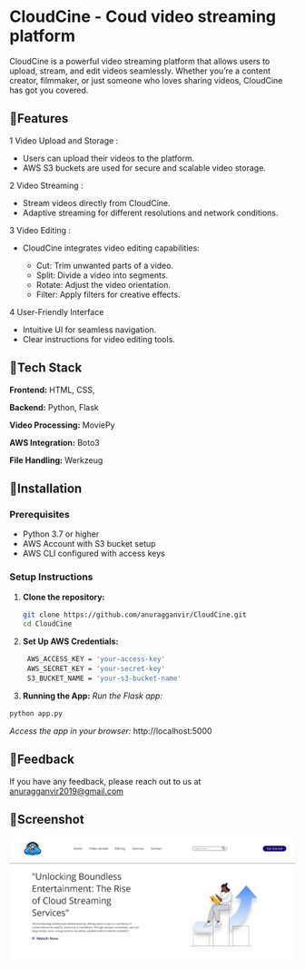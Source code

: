 
# CloudCine - Coud video streaming platform

CloudCine is a powerful video streaming platform that allows users to upload, stream, and edit videos seamlessly. Whether you’re a content creator, filmmaker, or just someone who loves sharing videos, CloudCine has got you covered.



## 📱Features

1 Video Upload and Storage :
 - Users can upload their videos to the platform.
 - AWS S3 buckets are used for secure and scalable video storage.
 
2 Video Streaming :
 - Stream videos directly from CloudCine.
 - Adaptive streaming for different resolutions and network conditions.

3 Video Editing :
 - CloudCine integrates video editing capabilities:

    - Cut: Trim unwanted parts of a video.
    - Split: Divide a video into segments.
    - Rotate: Adjust the video orientation.
    - Filter: Apply filters for creative effects.

4 User-Friendly Interface 
 - Intuitive UI for seamless navigation.
 - Clear instructions for video editing tools.


## 🤖Tech Stack

**Frontend:** HTML, CSS,

**Backend:**  Python, Flask

**Video Processing:** MoviePy

**AWS Integration:** Boto3

**File Handling:** Werkzeug


## 📲Installation

### Prerequisites

- Python 3.7 or higher
- AWS Account with S3 bucket setup
- AWS CLI configured with access keys

### Setup Instructions

1. **Clone the repository:**

   ```bash
   git clone https://github.com/anuragganvir/CloudCine.git
   cd CloudCine

2. **Set Up AWS Credentials:**  
   ```bash
    AWS_ACCESS_KEY = 'your-access-key'
    AWS_SECRET_KEY = 'your-secret-key'
    S3_BUCKET_NAME = 'your-s3-bucket-name'

3. **Running the App:**
 *Run the Flask app:* 
 ```bash
 python app.py
```
 *Access the app in your browser:* http://localhost:5000

## 📩Feedback

If you have any feedback, please reach out to us at anuragganvir2019@gmail.com

## 💾Screenshot
![Front Page](static/images/icon/CloudCine-Home.png)
